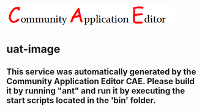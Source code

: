 ![CAE](https://github.com/testcae/application-uat-music-app-updated/blob/master/microservice-uat-image/img/logo.png)  

uat-image
===================


This service was automatically generated by the Community Application Editor CAE. Please build it by running "ant" and run it by executing the start scripts located in the 'bin' folder.
---------------
